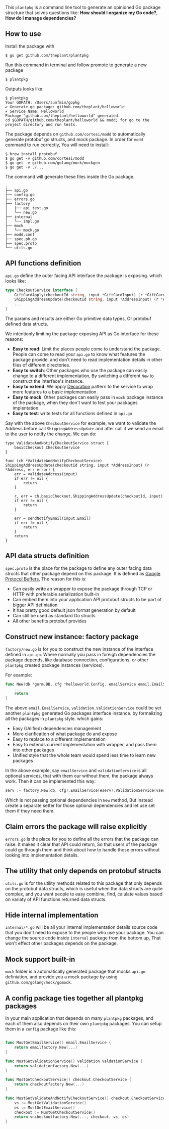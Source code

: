 This `plantpkg` is a command line tool to generate an opinioned Go package structure that solves questions like: __How should I organize my Go code?__, __How do I manage dependencies?__

## How to use

Install the package with

```
$ go get github.com/theplant/plantpkg
```

Run this command in terminal and follow promote to generate a new package

```
$ plantpkg
```

Outputs looks like:

```
$ plantpkg
Your GOPATH: /Users/sunfmin/gopkg
✔ Generate go package: github.com/theplant/helloworld
✔ Service Name: Helloworld
Package "github.com/theplant/helloworld" generated.
cd $GOPATH/github.com/theplant/helloworld && modd; for go to the project directory and run tests.
```

The package depends on `github.com/cortesi/modd` to automatically generate protobuf go structs, and mock package. In order for `modd` command to run correctly, You will need to install:

```
$ brew install protobuf
$ go get -v github.com/cortesi/modd
$ go get -v github.com/golang/mock/mockgen
$ go get -v ./...
```

The command will generate these files inside the Go package.

```
.
├── api.go
├── config.go
├── errors.go
├── factory
│   ├── api_test.go
│   └── new.go
├── internal
│   └── impl.go
├── mock
│   └── mock.go
├── modd.conf
├── spec.pb.go
├── spec.proto
└── utils.go
```

## API functions definition

`api.go` define the outer facing API interface the package is exposing. which looks like:

```go
type CheckoutService interface {
	GiftCardApply(checkoutId string, input *GiftCardInput) (r *GiftCardResult, err error)
	ShippingAddressUpdate(checkoutId string, input *AddressInput) (r *Address, err error)
	...
}
```

The params and results are either Go primitive data types, Or protobuf defined data structs.

We intentionly limiting the package exposing API as Go interface for these reasons:

- __Easy to read__: Limit the places people come to understand the package. People can come to read your `api.go` to know what features the package provide. and don't need to read implementation details in other files of different directories.
- __Easy to switch__: Other packages who use the package can easily change to a different implementation, By switching a different `New` to construct the interface's instance.
- __Easy to extend__: We apply [Decoration](https://martinfowler.com/bliki/DecoratedCommand.html) pattern to the service to wrap more features to a basic implementation.
- __Easy to mock__: Other packages can easily pass in `mock` package instance of the package, when they don't want to test your packages implentation.
- __Easy to test__: write tests for all functions defined in `api.go`

Say with the above `CheckoutService` for example, we want to validate the Address before call `ShippingAddressUpdate` and after call it we send an email to the user to notify the change, We can do:

```
type ValidateAndNotifyCheckoutService struct {
	basicCheckout CheckoutService
}

func (ch *ValidateAndNotifyCheckoutService) ShippingAddressUpdate(checkoutId string, input *AddressInput) (r *Address, err error) {
	err = validateAddress(input)
	if err != nil {
		return
	}

	r, err = ch.basicCheckout.ShippingAddressUpdate(checkoutId, input)
	if err != nil {
		return
	}

	err = sendNotifyEmail(input.Email)
	if err != nil {
		return
	}
	return
}
```

## API data structs definition

`spec.proto` is the place for the package to define any outer facing data structs that other package depend on this package. It is defined as [Google Protocol Buffers](https://developers.google.com/protocol-buffers/), The reason for this is:

- Can easily write an wrapper to expose the package through TCP or HTTP with preferable serialization built-in
- Can embed them into your application API protobuf structs to be part of bigger API definiation
- It has pretty good default json format generation by default
- Can still be used as standard Go structs
- All other benefits protobuf provides

## Construct new instance: factory package

`factory/new.go` is for you to construct the new instance of the interface defined in `api.go`. Where normally you pass in foreigh dependencies the package depends, like database connection, configurations, or other `plantpkg` created package instances (services).

For example:
```go
func New(db *gorm.DB, cfg *helloworld.Config, emailService email.EmailService, validationService validation.ValidationService) (service *internal.HelloworldImpl) {
	...
	return
}
```

The above `email.EmailService`, `validation.ValidationService` could be yet another `plantpkg` generated Go packages interface instance. by formalizing all the packages in `plantpkg` style. which gains:

- Easy (Unified) dependencies management
- More clarification of what package do and expose
- Easy to replace to a different implementation
- Easy to extends current implementation with wrapper, and pass them into other packages
- Unified style that the whole team would spend less time to learn new packages

In the above example, say `emailService` and `validationService` is all optional services, that with them our without them, the package always work. Then it can be implemented this way:

```go
serv := factory.New(db, cfg).EmailService(eserv).ValidationService(vserv)
```

Which is not passing optional dependencies in `New` method, But instead create a separate setter for those optional dependencies and let use set them if they need them.

## Claim errors the package will raise explicitly

`errors.go` is the place for you to define all the errors that the package can raise. It makes it clear that API could return, So that users of the package could go through them and think about how to handle those errors without looking into implementation details.

## The utility that only depends on protobuf structs

`utils.go` is for the utility methods related to this package that only depends on the protobuf data structs, which is useful when the data structs are quite complex, and you want people to easy combine, find, calulate values based on variaty of API functions returned data structs.

## Hide internal implementation

`internal/*.go` will be all your internal implementation details source code that you don't need to expose to the people who use your package. You can change the source code inside `internal` package from the bottom up, That won't effect other packages depends on the package.

## Mock support built-in

`mock` folder is a automatically generated package that mocks `api.go` definiation, and provide you a mock package by using `github.com/golang/mock/gomock`.

## A config package ties together all plantpkg packages

In your main application that depends on many `plantpkg` packages, and each of them also depends on their own `plantpkg` packages. You can setup them in a `config` package like this:

```go

func MustGetEmailService() email.EmailService {
    return emailfactory.New(...)
}

func MustGetValidationService() validation.ValdationService {
    return validationfactory.New(...)
}

func MustGetCheckoutService() checkout.CheckoutService {
    return checkoutfactory.New(...)
}

func MustGetValidateAndNotifyCheckoutService() checkout.CheckoutService {
    vs := MustGetValidationService()
    es := MustGetEmailService()
    checkout := MustGetCheckoutService()
    return vncheckoutfactory.New(..., checkout, vs, es)
}
```
